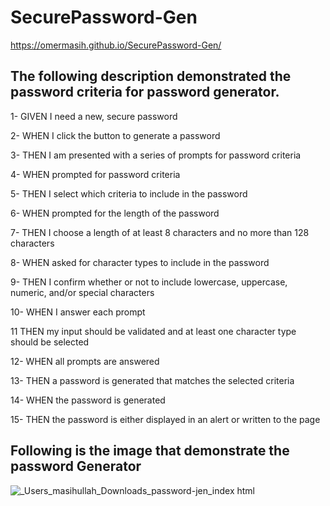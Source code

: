 # SecurePassword-Gen

https://omermasih.github.io/SecurePassword-Gen/

## The following description demonstrated the password criteria for password generator.



1- GIVEN I need a new, secure password

2- WHEN I click the button to generate a password

3- THEN I am presented with a series of prompts for password criteria

4- WHEN prompted for password criteria

5- THEN I select which criteria to include in the password

6- WHEN prompted for the length of the password

7- THEN I choose a length of at least 8 characters and no more than 128 characters

8- WHEN asked for character types to include in the password

9- THEN I confirm whether or not to include lowercase, uppercase, numeric, and/or special characters

10- WHEN I answer each prompt

11 THEN my input should be validated and at least one character type should be selected

12- WHEN all prompts are answered

13- THEN a password is generated that matches the selected criteria

14- WHEN the password is generated

15- THEN the password is either displayed in an alert or written to the page

## Following is the image that demonstrate the password Generator

![_Users_masihullah_Downloads_password-jen_index html](https://user-images.githubusercontent.com/111917255/211231354-b2222c4a-717c-4b53-9b37-70a2ca9e7de6.png)

